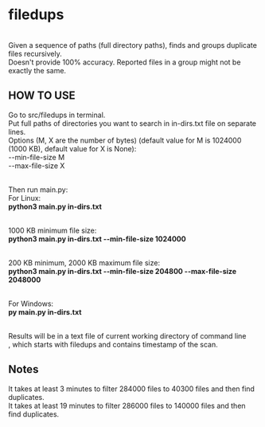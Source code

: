 # filedups
<br>Given a sequence of paths (full directory paths), finds and groups duplicate files recursively.
<br>Doesn't provide 100% accuracy. Reported files in a group might not be exactly the same.

## HOW TO USE
Go to src/filedups in terminal.
<br>Put full paths of directories you want to search in in-dirs.txt file on separate lines.
<br>Options (M, X are the number of bytes) (default value for M is 1024000 (1000 KB), default value for X is None): 
<br>--min-file-size M
<br>--max-file-size X

<br>Then run main.py:
<br>For Linux:
<br>**python3 main.py in-dirs.txt**

<br>1000 KB minimum file size:
<br>**python3 main.py in-dirs.txt --min-file-size 1024000**

<br>200 KB minimum, 2000 KB maximum file size:
<br>**python3 main.py in-dirs.txt --min-file-size 204800 --max-file-size 2048000**

<br>For Windows:
<br>**py main.py in-dirs.txt**

<br>Results will be in a text file of current working directory of command line
<br>, which starts with filedups and contains timestamp of the scan.
## Notes
It takes at least 3 minutes to filter 284000 files to 40300 files and then find duplicates.
<br>It takes at least 19 minutes to filter 286000 files to 140000 files and then find duplicates.
    
